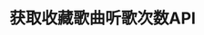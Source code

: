 # 获取收藏歌曲听歌次数API <Badge type="tip" text="V3" /> <Badge type="danger" text="开发中" /> <Badge type="new" text="new" />
